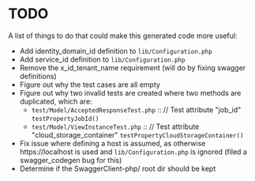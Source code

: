 # TODO

A list of things to do that could make this generated code more useful:

* Add identity_domain_id definition to `lib/Configuration.php`
* Add service_id definition to `lib/Configuration.php`
* Remove the x_id_tenant_name requirement (will do by fixing swagger definitions)
* Figure out why the test cases are all empty
* Figure out why two invalid tests are created where two methods are duplicated, which are:
  * `test/Model/AcceptedResponseTest.php` :: // Test attribute "job_id" `testPropertyJobId()`
  * `test/Model/ViewInstanceTest.php`     :: // Test attribute "cloud_storage_container" `testPropertyCloudStorageContainer()`
* Fix issue where defining a host is assumed, as otherwise https://localhost is used and `lib/Configuration.php` is ignored (filed a swagger_codegen bug for this)
* Determine if the SwaggerClient-php/ root dir should be kept

